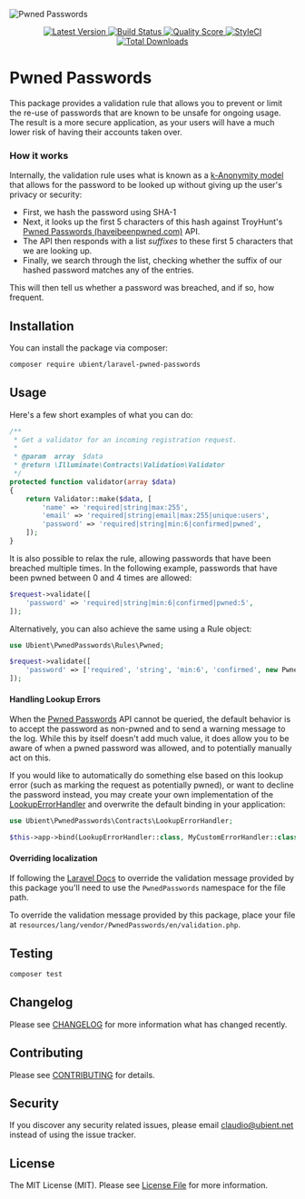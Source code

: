 ![Pwned Passwords](https://banners.beyondco.de/Laravel%20Pwned%20Passwords.png?theme=light&packageName=ubient%2Flaravel-pwned-passwords&pattern=brickWall&style=style_1&description=Automatically+check+password+safety+against+existing+data+breaches&md=1&fontSize=100px&images=lock-closed&widths=auto&heights=250)

<p align="center">
  <a href="https://github.com/ubient/laravel-pwned-passwords/releases">
    <img src="https://img.shields.io/github/release/ubient/laravel-pwned-passwords.svg?style=flat-square" alt="Latest Version">
  </a>
  <a href="https://github.com/ubient/laravel-pwned-passwords/actions?query=workflow%3Atests+branch%3Amaster">
    <img src="https://img.shields.io/github/workflow/status/ubient/laravel-pwned-passwords/tests/master.svg?style=flat-square" alt="Build Status">
  </a>
  <a href="https://scrutinizer-ci.com/g/ubient/laravel-pwned-passwords">
    <img src="https://img.shields.io/scrutinizer/g/ubient/laravel-pwned-passwords.svg?style=flat-square" alt="Quality Score">
  </a>
  <a href="https://styleci.io/repos/151966705"><img src="https://styleci.io/repos/151966705/shield" alt="StyleCI"></a>
  <a href="https://packagist.org/packages/ubient/laravel-pwned-passwords">
    <img src="https://img.shields.io/packagist/dt/ubient/laravel-pwned-passwords.svg?style=flat-square" alt="Total Downloads">
  </a>
</p>

# Pwned Passwords

This package provides a validation rule that allows you to prevent or limit the re-use of passwords that are known to be unsafe for ongoing usage. 
The result is a more secure application, as your users will have a much lower risk of having their accounts taken over.

### How it works

Internally, the validation rule uses what is known as a [k-Anonymity model](https://en.wikipedia.org/wiki/K-anonymity) that allows for the password to be looked up without giving up the user's privacy or security:

- First, we hash the password using SHA-1
- Next, it looks up the first 5 characters of this hash against TroyHunt's [Pwned Passwords (haveibeenpwned.com)](https://haveibeenpwned.com/Passwords) API. 
- The API then responds with a list _suffixes_ to these first 5 characters that we are looking up.
- Finally, we search through the list, checking whether the suffix of our hashed password matches any of the entries.

This will then tell us whether a password was breached, and if so, how frequent.

## Installation

You can install the package via composer:

```bash
composer require ubient/laravel-pwned-passwords
```

## Usage

Here's a few short examples of what you can do:

```php
/**
 * Get a validator for an incoming registration request.
 *
 * @param  array  $data
 * @return \Illuminate\Contracts\Validation\Validator
 */
protected function validator(array $data)
{
    return Validator::make($data, [
        'name' => 'required|string|max:255',
        'email' => 'required|string|email|max:255|unique:users',
        'password' => 'required|string|min:6|confirmed|pwned',
    ]);
}
```

It is also possible to relax the rule, allowing passwords that have been breached multiple times.
In the following example, passwords that have been pwned between 0 and 4 times are allowed:

```php
$request->validate([
    'password' => 'required|string|min:6|confirmed|pwned:5',
]);
```

Alternatively, you can also achieve the same using a Rule object:

```php
use Ubient\PwnedPasswords\Rules\Pwned;

$request->validate([
    'password' => ['required', 'string', 'min:6', 'confirmed', new Pwned(5)],
]);
```

#### Handling Lookup Errors
When the [Pwned Passwords](https://haveibeenpwned.com/Passwords) API cannot be queried, the default behavior is to accept the password as non-pwned and to send a warning message to the log. While this by itself doesn't add much value, it does allow you to be aware of when a pwned password was allowed, and to potentially manually act on this.

If you would like to automatically do something else based on this lookup error (such as marking the request as potentially pwned), or want to decline the password instead,
you may create your own implementation of the [LookupErrorHandler](src/Contracts/LookupErrorHandler.php) and overwrite the default binding in your application:

```php
use Ubient\PwnedPasswords\Contracts\LookupErrorHandler;

$this->app->bind(LookupErrorHandler::class, MyCustomErrorHandler::class);
```

#### Overriding localization
If following the [Laravel Docs](https://laravel.com/docs/master/localization#overriding-package-language-files) to override the validation message provided by this package you'll need to use the `PwnedPasswords` namespace for the file path.

To override the validation message provided by this package, place your file at `resources/lang/vendor/PwnedPasswords/en/validation.php`.

## Testing

``` bash
composer test
```

## Changelog

Please see [CHANGELOG](CHANGELOG.md) for more information what has changed recently.

## Contributing

Please see [CONTRIBUTING](CONTRIBUTING.md) for details.

## Security

If you discover any security related issues, please email claudio@ubient.net instead of using the issue tracker.

## License

The MIT License (MIT). Please see [License File](LICENSE.md) for more information.
